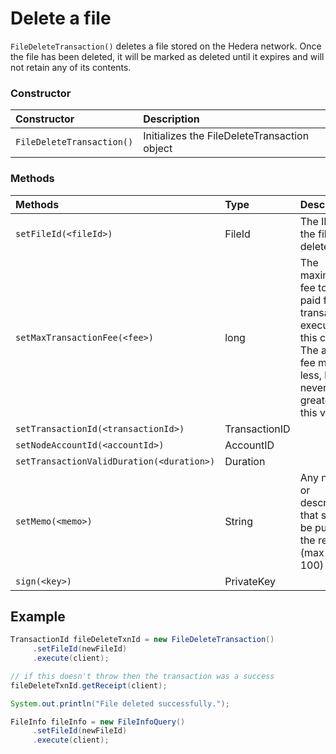 # Delete a file

`FileDeleteTransaction()` deletes a file stored on the Hedera network. Once the file has been deleted, it will be marked as deleted until it expires and will not retain any of its contents.

### Constructor

| Constructor | Description |
| :--- | :--- |
| `FileDeleteTransaction()` | Initializes the FileDeleteTransaction object |

### Methods

| Methods | Type | Description |
| :--- | :--- | :--- |
| `setFileId(<fileId>)` | FileId | The ID of the file to delete |
| `setMaxTransactionFee(<fee>)` | long | The maximum fee to be paid for this transaction executed by this client. The actual fee may be less, but will never be greater than this value. |
| `setTransactionId(<transactionId>)` | TransactionID |  |
| `setNodeAccountId(<accountId>)` | AccountID |  |
| `setTransactionValidDuration(<duration>)` | Duration |  |
| `setMemo(<memo>)` | String | Any notes or descriptions that should be put into the record \(max length 100\) |
| `sign(<key>)` | PrivateKey |  |

## Example

```java
TransactionId fileDeleteTxnId = new FileDeleteTransaction()
     .setFileId(newFileId)
     .execute(client);

// if this doesn't throw then the transaction was a success
fileDeleteTxnId.getReceipt(client);

System.out.println("File deleted successfully.");

FileInfo fileInfo = new FileInfoQuery()
     .setFileId(newFileId)
     .execute(client);
```

